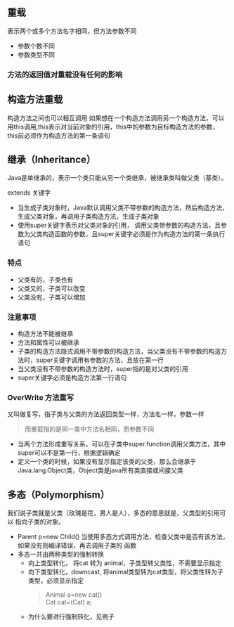 ## 重载

表示两个或多个方法名字相同，但方法参数不同
- 参数个数不同
- 参数类型不同
### 方法的返回值对重载没有任何的影响

## 构造方法重载

构造方法之间也可以相互调用
如果想在一个构造方法调用另一个构造方法，可以用this调用,this表示对当前对象的引用，this中的参数为目标构造方法的参数，this前必须作为构造方法的第一条语句


## 继承（Inheritance）

Java是单继承的，表示一个类只能从另一个类继承，被继承类叫做父类（基类）。

extends 关键字

- 当生成子类对象时，Java默认调用父类不带参数的构造方法，然后构造方法，生成父类对象，再调用子类构造方法，生成子类对象
- 使用super关键字表示对父类对象的引用， 调用父类带参数的构造方法，且参数为父类构造函数的参数，且super关键字必须是作为构造方法的第一条执行语句

### 特点
- 父类有的，子类也有
- 父类又的，子类可以改变
- 父类没有，子类可以增加
### 注意事项
- 构造方法不能被继承
- 方法和属性可以被继承
- 子类的构造方法隐式调用不带参数的构造方法，当父类没有不带参数的构造方法时，super关键字调用有参数的方法，且放在第一行
- 当父类没有不带参数的构造方法时，super指的是对父类的引用
- super关键字必须是构造方法第一行语句

### OverWrite 方法重写
又叫做复写，指子类与父类的方法返回类型一样，方法名一样，参数一样

> 而重载指的是同一类中方法名相同，而参数不同
- 当两个方法形成重写关系，可以在子类中super.function调用父类方法，其中
super可以不是第一行，根据逻辑确定
- 定义一个类的时候，如果没有显示指定该类的父类，那么会继承于
Java.lang.Object类，Object类是java所有类直接或间接父类


## 多态（Polymorphism）

我们说子类就是父类（玫瑰是花，男人是人），多态的意思就是，父类型的引用可以
指向子类的对象。

- Parent p=new Child() 当使用多态方式调用方法，检查父类中是否有该方法，如果没有则编译错误，再去调用子类的
函数
- 多态一共由两种类型的强制转换
  - 向上类型转化， 将cat 转为 animal，子类型转父类性，不需要显示指定
  - 向下类型转化，downcast, 将animal类型转为cat类型，将父类性转为子类型，必须显示指定
    > Animal a=new cat()                                                                                                
    > Cat cat=(Cat) a;
  - 为什么要进行强制转化，见例子                                                                                                                                                                                                                                      
                                                                                                                   
                                                                                                                   

